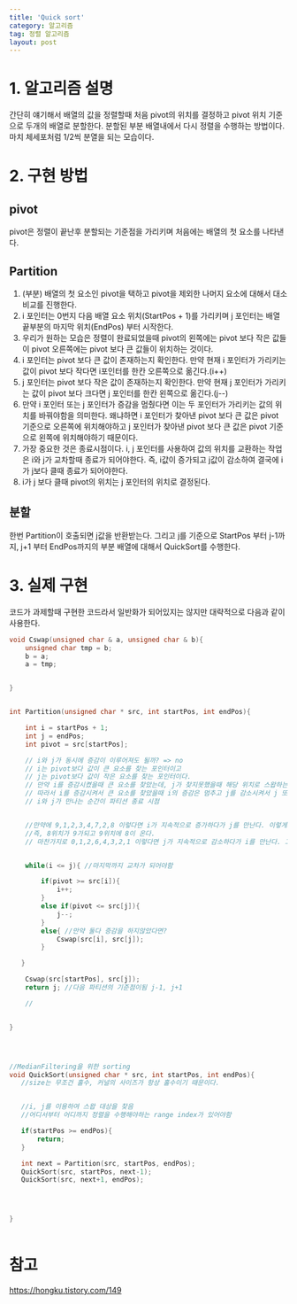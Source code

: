 ```yaml
---
title: 'Quick sort'
category: 알고리즘
tag: 정렬 알고리즘
layout: post
---
```


# 1. 알고리즘 설명
간단히 얘기해서 배열의 값을 정렬할때 처음 pivot의 위치를 결정하고 pivot 위치 기준으로 두개의 배열로 분할한다. 분할된 부분 배열내에서 다시 정렬을 수행하는 방법이다.
마치 체세포처럼  1/2씩 분열을 되는 모습이다.

# 2. 구현 방법

## pivot
pivot은 정렬이 끝난후 분할되는 기준점을 가리키며 처음에는 배열의 첫 요소를 나타낸다. 

## Partition
1. (부분) 배열의 첫 요소인 pivot을 택하고 pivot을 제외한 나머지 요소에 대해서 대소 비교를 진행한다.
2. i 포인터는 0번지 다음 배열 요소 위치(StartPos + 1)를 가리키며 j 포인터는 배열 끝부분의 마지막 위치(EndPos) 부터 시작한다.
3. 우리가 원하는 모습은 정렬이 완료되었을때 pivot의 왼쪽에는 pivot 보다 작은 값들이 pivot 오른쪽에는 pivot 보다 큰 값들이 위치하는 것이다.  
4. i 포인터는 pivot 보다 큰 값이 존재하는지 확인한다. 만약 현재 i 포인터가 가리키는 값이 pivot 보다 작다면 i포인터를 한칸 오른쪽으로 옮긴다.(i++) 
5. j 포인터는 pivot 보다 작은 값이 존재하는지 확인한다. 만약 현재 j 포인터가 가리키는 값이 pivot 보다 크다면 j 포인터를 한칸 왼쪽으로 옮긴다.(j--)
6. 만약 i 포인터 또는 j 포인터가 증감을 멈췄다면 이는 두 포인터가 가리키는 값의 위치를 바꿔야함을 의미한다. 왜냐하면 i 포인터가 찾아낸 pivot 보다 큰 값은 pivot 기준으로 오른쪽에 위치해야하고 j 포인터가 찾아낸 pivot 보다 큰 값은 pivot 기준으로 왼쪽에 위치해야하기 때문이다.
7. 가장 중요한 것은 종료시점이다. i, j 포인터를 사용하여 값의 위치를 교환하는 작업은 i와 j가 교차할때 종료가 되어야한다. 즉, i값이 증가되고 j값이 감소하여 결국에 i가 j보다 클때 종료가 되어야한다.
8. i가 j 보다 클때 pivot의 위치는 j 포인터의 위치로 결정된다.

## 분할
한번 Partition이 호출되면 j값을 반환받는다.
그리고 j를 기준으로 StartPos 부터 j-1까지, j+1 부터 EndPos까지의 부분 배열에 대해서 QuickSort를 수행한다.


# 3. 실제 구현

코드가 과제할때 구현한 코드라서 일반화가 되어있지는 않지만 대략적으로 다음과 같이 사용한다.

```C++
void Cswap(unsigned char & a, unsigned char & b){
    unsigned char tmp = b;
    b = a;
    a = tmp;


}


int Partition(unsigned char * src, int startPos, int endPos){

    int i = startPos + 1;
    int j = endPos;
    int pivot = src[startPos];

    // i와 j가 동시에 증감이 이루어져도 될까? => no
    // i는 pivot보다 값이 큰 요소를 찾는 포인터이고
    // j는 pivot보다 값이 작은 요소를 찾는 포인터이다.
    // 만약 i를 증감시켰을때 큰 요소를 찾았는데, j가 찾지못했을때 해당 위치로 스왑하는 것은 옳지못함
    // 따라서 i를 증감시켜서 큰 요소를 찾았을때 i의 증감은 멈추고 j를 감소시켜서 j 또한 찾아야함
    // i와 j가 만나는 순간이 파티션 종료 시점


    //만약에 9,1,2,3,4,7,2,8 이렇다면 i가 지속적으로 증가하다가 j를 만난다. 이렇게되면 반복문을빠져나오고, j위치에다가 9를 넣는다.
    //즉, 8위치가 9가되고 9위치에 8이 온다.
    // 마찬가지로 0,1,2,6,4,3,2,1 이렇다면 j가 지속적으로 감소하다가 i를 만난다. 그리고 이렇게되면 반복문을 빠져나오고, j위치인 0번지에 그대로 값을 두면된다.


    while(i <= j){ //마지막까지 교차가 되어야함

        if(pivot >= src[i]){
            i++;
        }
        else if(pivot <= src[j]){
            j--;
        }
        else{ //만약 둘다 증감을 하지않았다면?
            Cswap(src[i], src[j]);
        }

   }

    Cswap(src[startPos], src[j]);
    return j; //다음 파티션의 기준점이됨 j-1, j+1

    //


}




//MedianFiltering을 위한 sorting
void QuickSort(unsigned char * src, int startPos, int endPos){
   //size는 무조건 홀수, 커널의 사이즈가 항상 홀수이기 때문이다.


   //i, j를 이용하여 스왑 대상을 찾음
   //어디서부터 어디까지 정렬을 수행해야하는 range index가 있어야함

   if(startPos >= endPos){
       return;
   }

   int next = Partition(src, startPos, endPos);
   QuickSort(src, startPos, next-1);
   QuickSort(src, next+1, endPos);




}



```

# 참고
https://hongku.tistory.com/149